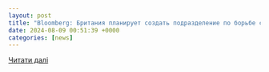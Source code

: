 ```yaml
---
layout: post
title: "Bloomberg: Британия планирует создать подразделение по борьбе с внешними киберугрозами"
date: 2024-08-09 00:51:39 +0000
categories: [news]
---
```


[Читати далі](https://www.sb.by/articles/bloomberg-britaniya-planiruet-sozdat-podrazdelenie-po-borbe-s-vneshnimi-kiberugrozami.html?amp=1)
